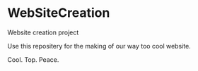 # WebSiteCreation
Website creation project

Use this repositery for the making of our way too cool website.

Cool. Top. Peace.
